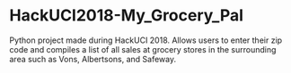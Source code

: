 # HackUCI2018-My_Grocery_Pal

Python project made during HackUCI 2018. Allows users to enter their zip code and compiles a 
list of all sales at grocery stores in the surrounding area such as Vons, Albertsons, and Safeway.   
